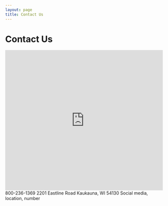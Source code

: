 ```yaml
---
layout: page
title: Contact Us
---
```


# Contact Us

<iframe src="https://www.google.com/maps/embed?pb=!1m14!1m8!1m3!1d2855.3972786086183!2d-88.2549932!3d44.301782700000004!3m2!1i1024!2i768!4f13.1!3m3!1m2!1s0x8803aeaffa3ce9ab%3A0x6422f3c35bbce1d7!2sE+Line+Rd!5e0!3m2!1sen!2sus!4v1400516034489" width="100%" height="450" frameborder="0" style="border:0"></iframe>
800-236-1369
2201 Eastline Road
Kaukauna, WI 54130
Social media, location, number